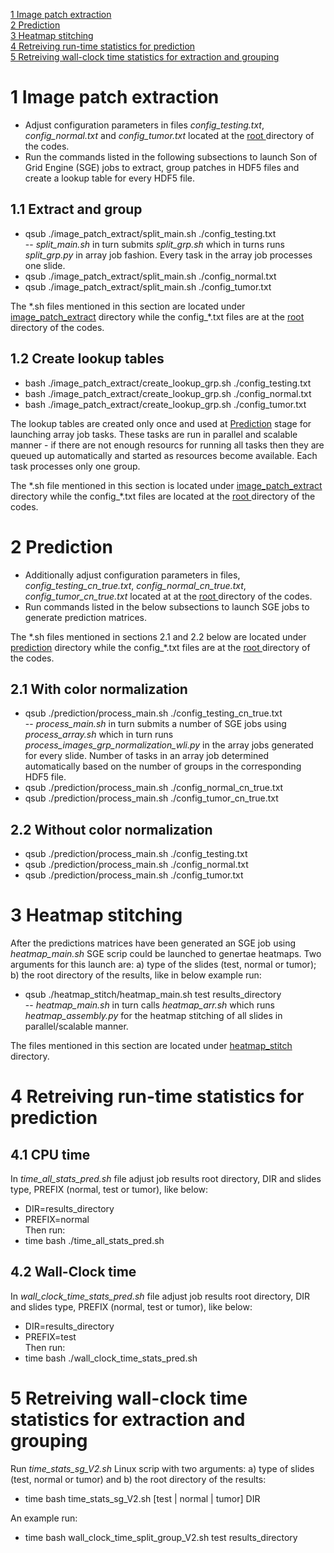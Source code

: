 [1 Image patch extraction](#1-image-patch-extraction)  
[2 Prediction](#2-prediction)  
[3 Heatmap stitching](#3-heatmap-stitching)  
[4 Retreiving run-time statistics for prediction](#4-Retreiving-run-time-statistics-for-prediction)  
[5 Retreiving wall-clock time statistics for extraction and grouping](#5-Retreiving-wall-clock-time-statistics-for-extraction-and-grouping)  


# 1 Image patch extraction
- Adjust configuration parameters in files *config_testing.txt*, *config_normal.txt* and *config_tumor.txt* located at the <a href="https://github.com/DIDSR/HPC_DPAI"> root </a> directory of the codes.
- Run the commands listed in the following subsections to launch Son of Grid Engine (SGE) jobs to extract, group patches in HDF5 files and create a lookup table for every HDF5 file. 
## 1.1 Extract and group
- qsub ./image_patch_extract/split_main.sh ./config_testing.txt  
-- *split_main.sh* in turn submits *split_grp.sh* which in turns runs *split_grp.py* in array job fashion. Every task in the array job processes one slide.
- qsub ./image_patch_extract/split_main.sh ./config_normal.txt  
- qsub ./image_patch_extract/split_main.sh ./config_tumor.txt  

The \*.sh files mentioned in this section are located under <a href="https://github.com/DIDSR/HPC_DPAI/tree/master/image_patch_extract">image_patch_extract</a> directory while the config_*.txt files are at the <a href="https://github.com/DIDSR/HPC_DPAI"> root </a> directory of the codes.
## 1.2 Create lookup tables
- bash ./image_patch_extract/create_lookup_grp.sh ./config_testing.txt  
- bash ./image_patch_extract/create_lookup_grp.sh ./config_normal.txt  
- bash ./image_patch_extract/create_lookup_grp.sh ./config_tumor.txt  

The lookup tables are created only once and used at [Prediction](#2-prediction) stage for launching array job tasks. These tasks are run in parallel and scalable manner - if there are not enough resourcs for running all tasks then they are queued up automatically and started as resources become available. Each task processes only one group. 

The \*.sh file mentioned in this section is located under <a href="https://github.com/DIDSR/HPC_DPAI/tree/master/image_patch_extract">image_patch_extract</a> directory while the config_*.txt files are located at the <a href="https://github.com/DIDSR/HPC_DPAI"> root </a> directory of the codes.

# 2 Prediction
- Additionally adjust configuration parameters in files, *config_testing_cn_true.txt*, *config_normal_cn_true.txt*, *config_tumor_cn_true.txt* located at at the <a href="https://github.com/DIDSR/HPC_DPAI"> root </a> directory of the codes.
- Run commands listed in the below subsections to launch SGE jobs to generate prediction matrices.

The \*.sh files mentioned in sections 2.1 and 2.2  below are located under <a href="https://github.com/DIDSR/HPC_DPAI/tree/master/prediction">prediction</a> directory while the config_*.txt files are at the <a href="https://github.com/DIDSR/HPC_DPAI"> root </a> directory of the codes.

## 2.1 With color normalization
- qsub ./prediction/process_main.sh ./config_testing_cn_true.txt  
-- *process_main.sh* in turn submits a number of SGE jobs using *process_array.sh* which in turn runs *process_images_grp_normalization_wli.py* in the array jobs generated for every slide. Number of tasks in an array job determined automatically based on the number of groups in the corresponding HDF5 file.
- qsub ./prediction/process_main.sh ./config_normal_cn_true.txt  
- qsub ./prediction/process_main.sh ./config_tumor_cn_true.txt  

## 2.2 Without color normalization 
- qsub ./prediction/process_main.sh ./config_testing.txt  
- qsub ./prediction/process_main.sh ./config_normal.txt  
- qsub ./prediction/process_main.sh ./config_tumor.txt  

# 3 Heatmap stitching
After the predictions matrices have been generated an SGE job using *heatmap_main.sh* SGE scrip could be launched to genertae heatmaps. Two arguments for this launch are: a) type of the slides (test, normal or tumor); b) the root directory of the results, like in below example run:  
- qsub ./heatmap_stitch/heatmap_main.sh test results_directory  
-- *heatmap_main.sh* in turn calls *heatmap_arr.sh* which runs *heatmap_assembly.py* for the heatmap stitching of all slides in parallel/scalable manner.

The files mentioned in this section are located under <a href="https://github.com/DIDSR/HPC_DPAI/tree/master/heatmap_stitch">heatmap_stitch</a> directory.

# 4 Retreiving run-time statistics for prediction
## 4.1 CPU time
In *time_all_stats_pred.sh* file adjust job results root directory, DIR and slides type, PREFIX (normal, test or tumor), like below:  
- DIR=results_directory  
- PREFIX=normal  
Then run:  
- time bash ./time_all_stats_pred.sh
## 4.2 Wall-Clock time
In *wall_clock_time_stats_pred.sh* file adjust job results root directory, DIR and slides type, PREFIX (normal, test or tumor), like below:  
- DIR=results_directory  
- PREFIX=test  
Then run:  
- time bash ./wall_clock_time_stats_pred.sh  

# 5 Retreiving wall-clock time statistics for extraction and grouping
Run *time_stats_sg_V2.sh* Linux scrip with two arguments: a) type of slides (test, normal or tumor) and b) the root directory of the results:
- time bash time_stats_sg_V2.sh [test | normal | tumor] DIR  

An example run:  
- time bash wall_clock_time_split_group_V2.sh test results_directory  

